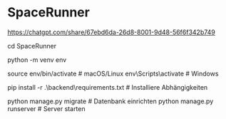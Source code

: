 # SpaceRunner

https://chatgpt.com/share/67ebd6da-26d8-8001-9d48-56f6f342b749


cd SpaceRunner

python -m venv env

source env/bin/activate  # macOS/Linux
env\Scripts\activate     # Windows

pip install -r .\backend\requirements.txt  # Installiere Abhängigkeiten

python manage.py migrate  # Datenbank einrichten
python manage.py runserver  # Server starten
